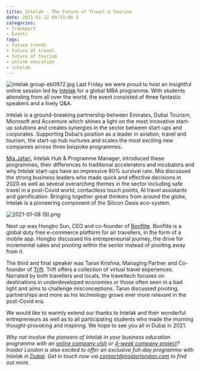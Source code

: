 ```yaml
---
title: Intelak - The Future of Travel & Tourism
date: 2021-01-12 09:53:00 Z
categories:
- Transport
- Events
tags:
- future trends
- future of travel
- future of tourism
- online education
- intelak
---
```


![intelak group-eb0972.jpg](/uploads/intelak%20group-eb0972.jpg)
Last Friday we were proud to host an insightful online session led by [Intelak](https://intelak.com/) for a global MBA programme. With students attending from all over the world, the event consisted of three fantastic speakers and a lively Q&A. 

Intelak is a ground-breaking partnership between Emirates, Dubai Tourism, Microsoft and Accenture which shines a light on the most innovative start-up solutions and creates synergies in the sector between start-ups and corporates. Supporting Dubai’s position as a leader in aviation, travel and tourism, the start-up hub nurtures and scales the most exciting new companies across three bespoke programmes.

[Mia Jafari](https://www.insiderlondon.com/blog/spotlight-on-intelak-the-thriving-tech-community-of-dubai/), Intelak Hub & Programme Manager, introduced these programmes, their differences to traditional accelerators and incubators and why Intelak start-ups have an impressive 80% survival rate. Mia discussed the strong business leaders who made quick and effective decisions in 2020 as well as several overarching themes in the sector including safe travel in a post-Covid world, contactless touch points, AI travel assistants and gamification. Bringing together great thinkers from around the globe, Intelak is a pioneering component of the Silicon Oasis eco-system.

![2021-01-08 (9).png](/uploads/2021-01-08%20(9).png)

Next up was Hongbo Sun, CEO and co-founder of [Bonflite](https://www.bonflite.com/). Bonflite is a global duty free e-commerce platform for air travellers, in the form of a mobile app. Hongbo discussed his entrepreneurial journey, the drive for incremental sales and pivoting within the sector instead of pivoting away from it.

The third and final speaker was Tarun Krishna, Managing Partner and Co-founder of [Trift](https://trift.io/). Trift offers a collection of virtual travel experiences. Narrated by both travellers and locals, the traveltech focuses on destinations in underdeveloped economies or those often seen in a bad light and aims to challenge misconceptions. Tarun discussed pivoting, partnerships and more as his technology grows ever more relevant in the post-Covid era. 

We would like to warmly extend our thanks to Intelak and their wonderful entrepreneurs as well as to all participating students who made the morning thought-provoking and inspiring. We hope to see you all in Dubai in 2021.

*Why not involve the pioneers of Intelak in your business education programme with an [online company visit](https://www.insiderlondon.com/online-education/online-company-visits/) or [4-week company project](https://www.insiderlondon.com/online-education/company-projects/)? Insider London is also excited to offer an exclusive full-day programme with Intelak in [Dubai](https://www.insiderlondon.com/asia/dubai/). Get in touch now via [contact@insiderlondon.com](mailto:contact@insiderlondon.com) to find out more.*
